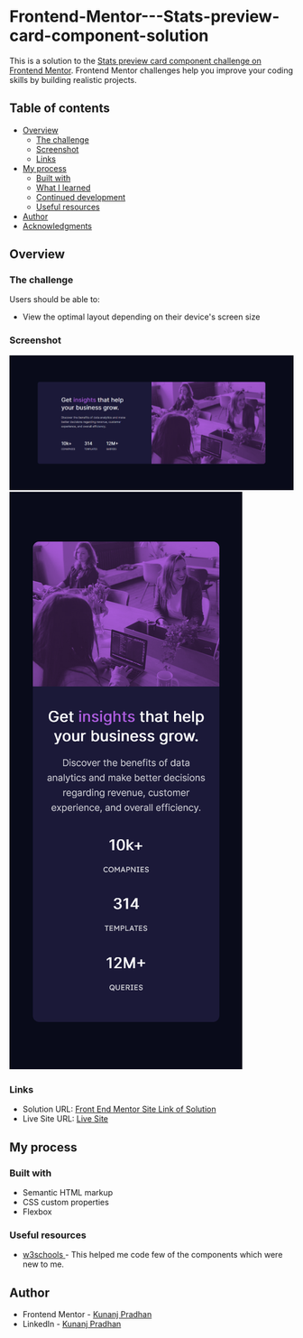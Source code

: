 # Frontend-Mentor---Stats-preview-card-component-solution
 This is a solution to the [Stats preview card component challenge on Frontend Mentor](https://www.frontendmentor.io/challenges/stats-preview-card-component-8JqbgoU62). Frontend Mentor challenges help you improve your coding skills by building realistic projects. 
## Table of contents

- [Overview](#overview)
  - [The challenge](#the-challenge)
  - [Screenshot](#screenshot)
  - [Links](#links)
- [My process](#my-process)
  - [Built with](#built-with)
  - [What I learned](#what-i-learned)
  - [Continued development](#continued-development)
  - [Useful resources](#useful-resources)
- [Author](#author)
- [Acknowledgments](#acknowledgments)


## Overview

### The challenge

Users should be able to:

- View the optimal layout depending on their device's screen size

### Screenshot

![Desktop-Design Screen Shot](Images/Desktop-Design.png)
![Mobile-Design Screen Shot](Images/Mobile-Design.png)

### Links

- Solution URL: [Front End Mentor Site Link of Solution](https://www.frontendmentor.io/solutions/stats-preview-card-component-solution-EAgATw9AP)
- Live Site URL: [Live Site](https://stats-preview-card-component-solution-by-kunanj.netlify.app/)

## My process

### Built with

- Semantic HTML markup
- CSS custom properties
- Flexbox

### Useful resources

- [w3schools ](https://www.w3schools.com/) - This helped me code few of the components which were new to me.

## Author

- Frontend Mentor - [Kunanj Pradhan](https://www.frontendmentor.io/profile/Kunanj)
- LinkedIn - [Kunanj Pradhan](https://www.linkedin.com/in/kunanj-pradhan-28b2001b2/)
